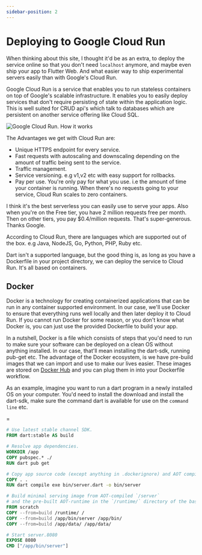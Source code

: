 ```yaml
---
sidebar-position: 2
---
```


# Deploying to Google Cloud Run

When thinking about this site, I thought it'd be as an extra, to deploy the service online so that you don't need `localhost` anymore, and maybe even ship your app to Flutter Web. And what easier way to ship experimental servers easily than with Google's Cloud Run. 

Google Cloud Run is a service that enables you to run stateless containers on top of Google's scalable infrastructure. It enables you to easily deploy services that don't require persisting of state within the application logic. 
This is well suited for CRUD api's which talk to databases which are persistent on another service offering like Cloud SQL. 

![Google Cloud Run. How it works](https://cloud.google.com/static/run/docs/images/cloud-run-service.svg)

The Advantages we get with Cloud Run are:
 - Unique HTTPS endpoint for every service. 
 - Fast requests with autoscaling and downscaling depending on the amount of traffic being sent to the service. 
 - Traffic management.
 - Service versioning. e.g v1,v2 etc with easy support for rollbacks. 
 - Pay per use. You're only pay for what you use. i.e the amount of time your container is running. When there's no requests going to your service, Cloud Run scales to zero containers. 

I think it's the best serverless you can easily use to serve your apps. Also when you're on the Free tier, you have 2 million requests free per month. Then on other tiers, you pay $0.4/million requests. That's super-generous. Thanks Google. 


According to Cloud Run, there are languages which are supported out of the box. e.g Java, NodeJS, Go, Python, PHP, Ruby etc. 

Dart isn't a supported language, but the good thing is, as long as you have a Dockerfile in your project directory, we can deploy the service to Cloud Run. It's all based on containers. 

## Docker 
Docker is a technology for creating containerized applications that can be run in any container supported environment. 
In our case, we'll use Docker to ensure that everything runs well locally and then later deploy it to Cloud Run. If you cannot run Docker for some reason, or you don't know what Docker is, you can just use the provided Dockerfile to build your app. 

In a nutshell, Docker is a file which consists of steps that you'd need to run to make sure your software can be deployed on a clean OS without anything installed. In our case, that'll mean installing the dart-sdk, running pub-get etc. 
The advantage of the Docker ecosystem, is we have pre-build images that we can import and use to make our lives easier. These images are stored on [Docker Hub](https:hub.docker.com) and you can plug them in into your Dockerfile workflow. 

As an example, imagine you want to run a dart program in a newly installed OS on your computer. You'd need to install the download and install the dart-sdk, make sure the command dart is available for use on the `command line` etc. 

=

```Dockerfile
# Use latest stable channel SDK.
FROM dart:stable AS build

# Resolve app dependencies.
WORKDIR /app
COPY pubspec.* ./
RUN dart pub get

# Copy app source code (except anything in .dockerignore) and AOT compile app.
COPY . .
RUN dart compile exe bin/server.dart -o bin/server

# Build minimal serving image from AOT-compiled `/server`
# and the pre-built AOT-runtime in the `/runtime/` directory of the base image.
FROM scratch
COPY --from=build /runtime/ /
COPY --from=build /app/bin/server /app/bin/
COPY --from=build /app/data/ /app/data/

# Start server.8080
EXPOSE 8080
CMD ["/app/bin/server"]
```


